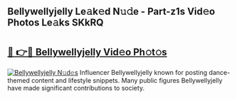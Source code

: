 ## Bellywellyjelly Le𝚊k𝚎d N𝚞𝚍e - Part-z1s Vid𝚎o Photos Le𝚊ks SKkRQ

# <h2><a href="http://fbg0rmo.evod.top/?m=Bellywellyjelly">🔗 👉🔴 Bellywellyjelly Vid𝚎o Ph𝚘t𝚘s</a></h2>

[![Bellywellyjelly N𝚞d𝚎s](https://i.imgur.com/8V9OHl7.gif)](http://fbg0rmo.evod.top/?m=Bellywellyjelly)
Influencer Bellywellyjelly known for posting dance-themed content and lifestyle snippets. Many public figures Bellywellyjelly have made significant contributions to society. 
